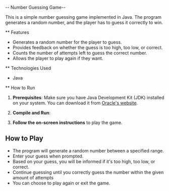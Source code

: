 

-- Number Guessing Game--

This is a simple number guessing game implemented in Java. The program generates a random number, and the player has to guess it correctly to win.

** Features

- Generates a random number for the player to guess.
- Provides feedback on whether the guess is too high, too low, or correct.
- Counts the number of attempts left to guess the correct number.
- Allows the player to play again if they want.

** Technologies Used

- Java

** How to Run

1. **Prerequisites**: Make sure you have Java Development Kit (JDK) installed on your system. You can download it from [Oracle's website](https://www.oracle.com/java/technologies/javase-jdk11-downloads.html).

2. **Compile and Run**:

4. **Follow the on-screen instructions** to play the game.

## How to Play

- The program will generate a random number between a specified range.
- Enter your guess when prompted.
- Based on your guess, you will be informed if it's too high, too low, or correct.
- Continue guessing until you correctly guess the number within the given amount of attempts
- You can choose to play again or exit the game.
